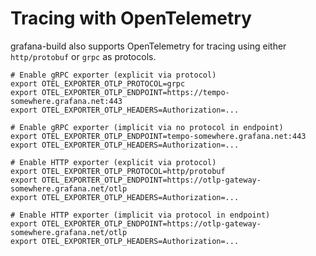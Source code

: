 # Tracing with OpenTelemetry

grafana-build also supports OpenTelemetry for tracing using either `http/protobuf` or `grpc` as protocols.

```
# Enable gRPC exporter (explicit via protocol)
export OTEL_EXPORTER_OTLP_PROTOCOL=grpc
export OTEL_EXPORTER_OTLP_ENDPOINT=https://tempo-somewhere.grafana.net:443
export OTEL_EXPORTER_OTLP_HEADERS=Authorization=...

# Enable gRPC exporter (implicit via no protocol in endpoint)
export OTEL_EXPORTER_OTLP_ENDPOINT=tempo-somewhere.grafana.net:443
export OTEL_EXPORTER_OTLP_HEADERS=Authorization=...

# Enable HTTP exporter (explicit via protocol)
export OTEL_EXPORTER_OTLP_PROTOCOL=http/protobuf
export OTEL_EXPORTER_OTLP_ENDPOINT=https://otlp-gateway-somewhere.grafana.net/otlp
export OTEL_EXPORTER_OTLP_HEADERS=Authorization=...

# Enable HTTP exporter (implicit via protocol in endpoint)
export OTEL_EXPORTER_OTLP_ENDPOINT=https://otlp-gateway-somewhere.grafana.net/otlp
export OTEL_EXPORTER_OTLP_HEADERS=Authorization=...

```
